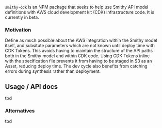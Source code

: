 `smithy-cdk` is an NPM package that seeks to help use Smithy API model definitions with AWS cloud development kit (CDK) infrastructure code. It is currently in beta. 

### Motivation
Define as much possible about the AWS integration within the Smithy model itself, and subsitute parameters which are not known until deploy time with CDK Tokens. This avoids having to maintain the structure of the API paths both in the Smithy model and within CDK code. Using CDK Tokens inline with the specification file prevents it from having to be staged in S3 as an Asset, reducing deploy time. The dev cycle also benefits from catching errors during synthesis rather than deployment. 

## Usage / API docs
tbd

### Alternatives
tbd